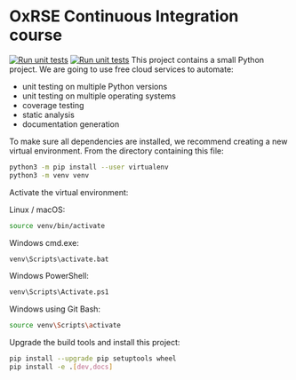 # OxRSE Continuous Integration course
[![Run unit tests](https://github.com/dccotton/ci-course/actions/workflows/unit-tests.yml/badge.svg)](https://github.com/dccotton/ci-course/actions/workflows/unit-tests.yml)
[![Run unit tests](https://github.com/dccotton/ci-course/actions/workflows/unit-tests.yml/badge.svg)](https://github.com/dccotton/ci-course/actions/workflows/unit-tests.yml)
This project contains a small Python project. We are going to use free cloud services to automate:

- unit testing on multiple Python versions
- unit testing on multiple operating systems
- coverage testing
- static analysis
- documentation generation

To make sure all dependencies are installed, we recommend creating a new virtual environment.
From the directory containing this file:

```bash
python3 -m pip install --user virtualenv
python3 -m venv venv
```

Activate the virtual environment:

Linux / macOS:
```bash
source venv/bin/activate
```

Windows cmd.exe:
```bash
venv\Scripts\activate.bat
```

Windows PowerShell:
```bash
venv\Scripts\Activate.ps1
```

Windows using Git Bash:
```bash
source venv\Scripts\activate
```

Upgrade the build tools and install this project:

```bash
pip install --upgrade pip setuptools wheel
pip install -e .[dev,docs]
```
